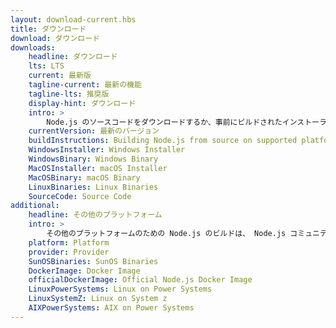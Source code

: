 ```yaml
---
layout: download-current.hbs
title: ダウンロード
download: ダウンロード
downloads:
    headline: ダウンロード
    lts: LTS
    current: 最新版
    tagline-current: 最新の機能
    tagline-lts: 推奨版
    display-hint: ダウンロード
    intro: >
        Node.js のソースコードをダウンロードするか、事前にビルドされたインストーラーを利用して、今日から開発を始めましょう。
    currentVersion: 最新のバージョン
    buildInstructions: Building Node.js from source on supported platforms
    WindowsInstaller: Windows Installer
    WindowsBinary: Windows Binary
    MacOSInstaller: macOS Installer
    MacOSBinary: macOS Binary
    LinuxBinaries: Linux Binaries
    SourceCode: Source Code
additional:
    headline: その他のプラットフォーム
    intro: >
        その他のプラットフォームのための Node.js のビルドは、 Node.js コミュニティのメンバーによってメンテナンスされています。これらは Node.js のコアチームによってサポートされていません。また、最新の Node.js のリリースと同じ状態ではないかもしれないことにご注意ください。
    platform: Platform
    provider: Provider
    SunOSBinaries: SunOS Binaries
    DockerImage: Docker Image
    officialDockerImage: Official Node.js Docker Image
    LinuxPowerSystems: Linux on Power Systems
    LinuxSystemZ: Linux on System z
    AIXPowerSystems: AIX on Power Systems
---
```

